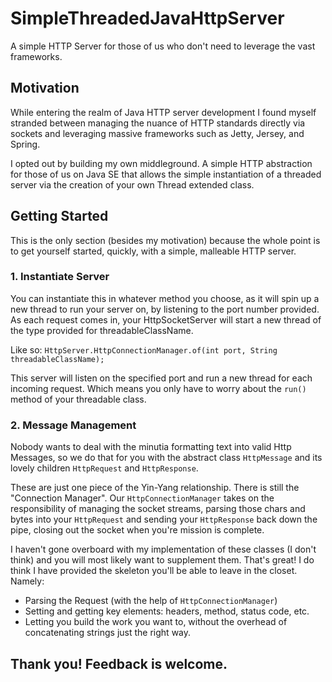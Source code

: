 # SimpleThreadedJavaHttpServer
A simple HTTP Server for those of us who don't need to leverage the vast frameworks.

## Motivation
While entering the realm of Java HTTP server development I found myself stranded between managing the nuance of HTTP standards directly via sockets and leveraging massive frameworks such as Jetty, Jersey, and Spring.

I opted out by building my own middleground. A simple HTTP abstraction for those of us on Java SE that allows the simple instantiation of a threaded server via the creation of your own Thread extended class.

## Getting Started
This is the only section (besides my motivation) because the whole point is to get yourself started, quickly, with a simple, malleable HTTP server.

### 1. Instantiate Server
You can instantiate this in whatever method you choose, as it will spin up a new thread to run your server on, by listening to the port number provided. As each request comes in, your HttpSocketServer will start a new thread of the type provided for threadableClassName.

Like so:
`HttpServer.HttpConnectionManager.of(int port, String threadableClassName);`

This server will listen on the specified port and run a new thread for each incoming request. Which means you only have to worry about the `run()` method of your threadable class.

### 2. Message Management
Nobody wants to deal with the minutia formatting text into valid Http Messages, so we do that for you with the abstract class `HttpMessage` and its lovely children `HttpRequest` and `HttpResponse`.

These are just one piece of the Yin-Yang relationship. There is still the "Connection Manager". Our `HttpConnectionManager` takes on the responsibility of managing the socket streams, parsing those chars and bytes into your `HttpRequest` and sending your `HttpResponse` back down the pipe, closing out the socket when you're mission is complete.

I haven't gone overboard with my implementation of these classes (I don't think) and you will most likely want to supplement them. That's great! I do think I have provided the skeleton you'll be able to leave in the closet. Namely:

- Parsing the Request (with the help of `HttpConnectionManager`)
- Setting and getting key elements: headers, method, status code, etc.
- Letting you build the work you want to, without the overhead of concatenating strings just the right way.


## Thank you! Feedback is welcome.

